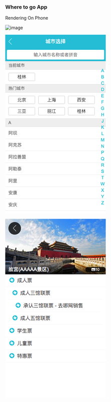 ### Where to go App

Rendering On Phone

![image](https://github.com/ZehuaWang/Vue.js-tour-guide-mobile-application/blob/master/pic/firstpage.gif)

![image](https://github.com/ZehuaWang/Vue.js-tour-guide-mobile-application/blob/master/pic/secondpage.png)

![image](https://github.com/ZehuaWang/Vue.js-tour-guide-mobile-application/blob/master/pic/thirdpage.png)

